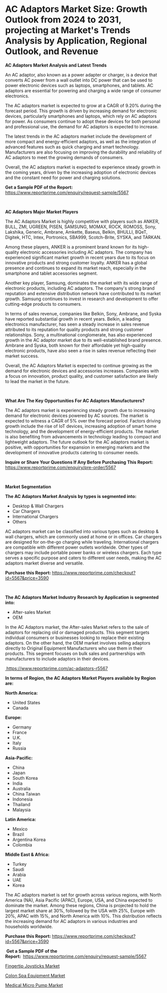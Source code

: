 <p><h1>AC Adaptors Market Size: Growth Outlook from 2024 to 2031, projecting at Market's Trends Analysis by Application, Regional Outlook, and Revenue</h1></p><p><strong>AC Adaptors Market Analysis and Latest Trends</strong></p>
<p><p>An AC adaptor, also known as a power adapter or charger, is a device that converts AC power from a wall outlet into DC power that can be used to power electronic devices such as laptops, smartphones, and tablets. AC adaptors are essential for powering and charging a wide range of consumer electronics.</p><p>The AC adaptors market is expected to grow at a CAGR of 9.20% during the forecast period. This growth is driven by increasing demand for electronic devices, particularly smartphones and laptops, which rely on AC adaptors for power. As consumers continue to adopt these devices for both personal and professional use, the demand for AC adaptors is expected to increase.</p><p>The latest trends in the AC adaptors market include the development of more compact and energy-efficient adaptors, as well as the integration of advanced features such as quick charging and smart technology. Manufacturers are also focusing on improving the durability and reliability of AC adaptors to meet the growing demands of consumers.</p><p>Overall, the AC adaptors market is expected to experience steady growth in the coming years, driven by the increasing adoption of electronic devices and the constant need for power and charging solutions.</p></p>
<p><strong>Get a Sample PDF of the Report:&nbsp;</strong> <a href="https://www.reportprime.com/enquiry/request-sample/5567">https://www.reportprime.com/enquiry/request-sample/5567</a></p>
<p>&nbsp;</p>
<p><strong>AC Adaptors Major Market Players</strong></p>
<p><p>The AC Adaptors Market is highly competitive with players such as ANKER, BULL, ZMI, UGREEN, PISEN, SAMSUNG, MOMAX, ROCK, ROMOSS, Sony, Lakshika, Generic, Ambrane, Amkette, Baseus, Belkin, BHULLI, BQeT, Digitek, HTC, Intex, Portronics, SBA999, Scotch-Brite, SYSKA, and TARKAN. </p><p>Among these players, ANKER is a prominent brand known for its high-quality electronic accessories including AC adaptors. The company has experienced significant market growth in recent years due to its focus on innovative products and strong customer loyalty. ANKER has a global presence and continues to expand its market reach, especially in the smartphone and tablet accessories segment.</p><p>Another key player, Samsung, dominates the market with its wide range of electronic products, including AC adaptors. The company's strong brand reputation and extensive distribution network have contributed to its market growth. Samsung continues to invest in research and development to offer cutting-edge products to consumers.</p><p>In terms of sales revenue, companies like Belkin, Sony, Ambrane, and Syska have reported substantial growth in recent years. Belkin, a leading electronics manufacturer, has seen a steady increase in sales revenue attributed to its reputation for quality products and strong customer relationships. Sony, a multinational conglomerate, has also experienced growth in the AC adaptor market due to its well-established brand presence. Ambrane and Syska, both known for their affordable yet high-quality electronic products, have also seen a rise in sales revenue reflecting their market success.</p><p>Overall, the AC Adaptors Market is expected to continue growing as the demand for electronic devices and accessories increases. Companies with a focus on innovation, product quality, and customer satisfaction are likely to lead the market in the future.</p></p>
<p>&nbsp;</p>
<p><strong>What Are The Key Opportunities For AC Adaptors Manufacturers?</strong></p>
<p><p>The AC adaptors market is experiencing steady growth due to increasing demand for electronic devices powered by AC sources. The market is expected to witness a CAGR of 5% over the forecast period. Factors driving growth include the rise of IoT devices, increasing adoption of smart home technology, and the development of energy-efficient products. The market is also benefiting from advancements in technology leading to compact and lightweight adaptors. The future outlook for the AC adaptors market is positive, with opportunities for expansion in emerging markets and the development of innovative products catering to consumer needs.</p></p>
<p><strong>Inquire or Share Your Questions If Any Before Purchasing This Report:</strong> <a href="https://www.reportprime.com/enquiry/pre-order/5567">https://www.reportprime.com/enquiry/pre-order/5567</a></p>
<p>&nbsp;</p>
<p><strong>Market Segmentation</strong></p>
<p><strong>The AC Adaptors Market Analysis by types is segmented into:</strong></p>
<p><ul><li>Desktop & Wall Chargers</li><li>Car Chargers</li><li>International Chargers</li><li>Others</li></ul></p>
<p><p>AC adaptors market can be classified into various types such as desktop & wall chargers, which are commonly used at home or in offices. Car chargers are designed for on-the-go charging while traveling. International chargers are compatible with different power outlets worldwide. Other types of chargers may include portable power banks or wireless chargers. Each type serves a specific purpose and caters to different user needs, making the AC adaptors market diverse and versatile.</p></p>
<p><strong>Purchase this Report:&nbsp;</strong><a href="https://www.reportprime.com/checkout?id=5567&price=3590">https://www.reportprime.com/checkout?id=5567&price=3590</a></p>
<p>&nbsp;</p>
<p><strong>The AC Adaptors Market Industry Research by Application is segmented into:</strong></p>
<p><ul><li>After-sales Market</li><li>OEM</li></ul></p>
<p><p>In the AC Adaptors market, the After-sales Market refers to the sale of adaptors for replacing old or damaged products. This segment targets individual consumers or businesses looking to replace their existing adaptors. On the other hand, the OEM market involves selling adaptors directly to Original Equipment Manufacturers who use them in their products. This segment focuses on bulk sales and partnerships with manufacturers to include adaptors in their devices.</p></p>
<p><a href="https://www.reportprime.com/ac-adaptors-r5567">&nbsp;https://www.reportprime.com/ac-adaptors-r5567</a></p>
<p><strong>In terms of Region, the AC Adaptors Market Players available by Region are:</strong></p>
<p>
    <p> <strong> North America: </strong>
        <ul>
            <li>United States</li>
            <li>Canada</li>
        </ul>
        </p> 
    <p> <strong> Europe: </strong>
        <ul>
            <li>Germany</li>
            <li>France</li>
            <li>U.K.</li>
            <li>Italy</li>
            <li>Russia</li>
        </ul>
        </p> 
    <p> <strong> Asia-Pacific: </strong>
        <ul>
            <li>China</li>
            <li>Japan</li>
            <li>South Korea</li>
            <li>India</li>
            <li>Australia</li>
            <li>China Taiwan</li>
            <li>Indonesia</li>
            <li>Thailand</li>
            <li>Malaysia</li>
        </ul>
        </p> 
    <p> <strong> Latin America: </strong>
        <ul>
            <li>Mexico</li>
            <li>Brazil</li>
            <li>Argentina Korea</li>
            <li>Colombia</li>
        </ul>
        </p> 
    <p> <strong> Middle East & Africa: </strong>
        <ul>
            <li>Turkey</li>
            <li>Saudi</li>
            <li>Arabia</li>
            <li>UAE</li>
            <li>Korea</li>
        </ul>
    </p>
    </p>
<p><p>The AC adaptors market is set for growth across various regions, with North America (NA), Asia Pacific (APAC), Europe, USA, and China expected to dominate the market. Among these regions, China is projected to hold the largest market share at 30%, followed by the USA with 25%, Europe with 20%, APAC with 15%, and North America with 10%. This distribution reflects the increasing demand for AC adaptors in various industries and households worldwide.</p></p>
<p><strong>Purchase this Report: </strong><a href="https://www.reportprime.com/checkout?id=5567&price=3590">https://www.reportprime.com/checkout?id=5567&price=3590</a></p>
<p>&nbsp;<strong>Get a Sample PDF of the Report:&nbsp;&nbsp;</strong><a href="https://www.reportprime.com/enquiry/request-sample/5567">https://www.reportprime.com/enquiry/request-sample/5567</a></p>
<p><strong></strong></p>
<p><p><a href="https://github.com/sofayahoo2023/Market-Research-Report-List-5/blob/main/fingertip-joysticks-market.md">Fingertip Joysticks Market</a></p><p><a href="https://issuu.com/reportprime-2/docs/colon-spa-equipment-market-size-2030.pptx">Colon Spa Equipment Market</a></p><p><a href="https://issuu.com/reportprime-2/docs/medical-micro-pump-market-size-2030.pptx">Medical Micro Pump Market</a></p></p>